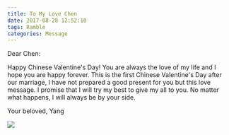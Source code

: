 ```yaml
---
title: To My Love Chen
date: 2017-08-28 12:52:10
tags: Ramble
categories: Message
---
```




Dear Chen:

<!--more-->
Happy Chinese Valentine's Day! 
You are always the love of my life and I hope you are happy forever.
This is the first Chinese Valentine's Day after our marriage, I have not prepared a good present for you but this love message. I promise that I will try my best to give my all to you. No matter what happens, I will always be by your side.
  
Your beloved,
Yang


![](http://s4.sinaimg.cn/mw690/69699136gx6BxKsOobV73&690)


